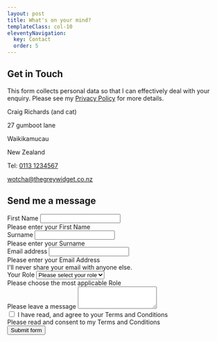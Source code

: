 ```yaml
---
layout: post
title: What's on your mind?
templateClass: col-10
eleventyNavigation:
  key: Contact
  order: 5
---
```


<div class="row pt-3 justify-content-between">
<div class="col-sm-5">
<h2 class=fs-4>Get in Touch</h2>
<p>This form collects personal data so that I can effectively deal with your
enquiry. Please see my <a href="#">Privacy Policy</a> for more details.</p>
<p class="mb-0">Craig Richards (and cat)</p>
<p class="mb-0">27 gumboot lane</p>
<p class="mb-0">Waikikamucau</p>
<p>New Zealand</p>
<p>Tel: <a href="tel:0113 1234567">0113 1234567</a></p>
<p><a href="mailto:wotcha@thegreywidget.co.nz">wotcha@thegreywidget.co.nz</a>
</div>
<div class="col-sm-6">
<h2 class=fs-4>Send me a message</h2>

<form class="needs-validation" name="contact" method="POST" data-netlify="true" novalidate>

  <div class="mb-3">
    <label for="firstName" class="form-label">First Name</label>
    <input type="input" class="form-control" name="firstName" id="firstName" required>
    <div class="invalid-feedback">Please enter your First Name</div>
  </div>

  <div class="mb-3">
    <label for="surname" class="form-label">Surname</label>
    <input type="input" class="form-control" name="surname" id="surname" required>
    <div class="invalid-feedback">Please enter your Surname</div>
  </div>

  <div class="mb-3">
    <label for="contactEmail" class="form-label">Email address</label>
    <input type="email" class="form-control" id="contactEmail" aria-describedby="emailHelp" name="contactEmail" required>
    <div class="invalid-feedback">Please enter your Email Address</div>
    <div id="emailHelp" class="form-text">I'll never share your email with anyone else.</div>
  </div>

  <div class="mb-3">
    <label for="contactRole" class="form-label">Your Role</label>
    <select class="form-select" aria-label="select role" id="contactRole" name="contactRole" required>
    <option selected disabled value="">Please select your role</option>
    <option value="1">Butcher</option>
    <option value="2">Baker</option>
    <option value="3">Candlestick Maker</option>
    </select>
    <div class="invalid-feedback">Please choose the most applicable Role</div>
  </div>

<div class="mb-3">
  <label for="contactText" class="form-label">Please leave a message</label>
  <textarea class="form-control" id="contactText" name="contactText" rows="3"></textarea>
</div>


  <div class="mb-3">
    <input type="checkbox" value="" name="checkTandC" id="checkTandC" required>
    <label for="checkTandC" class="form-label">I have read, and agree to your Terms and Conditions</label>
    <div class="invalid-feedback">Please read and consent to my Terms and Conditions</div>
  </div>

  <div class="d-grid">
    <button class="btn btn-secondary text-warning form_submit" type="submit">Submit form</button>
  </div>
</form>

<script>
// Example starter JavaScript for disabling form submissions if there are invalid fields
(function () {
  'use strict'

  // Fetch all the forms we want to apply custom Bootstrap validation styles to
  var forms = document.querySelectorAll('.needs-validation')

  // Loop over them and prevent submission
  Array.prototype.slice.call(forms)
    .forEach(function (form) {
      form.addEventListener('submit', function (event) {
        if (!form.checkValidity()) {
          event.preventDefault()
          event.stopPropagation()
        }

        form.classList.add('was-validated')
      }, false)
    })
})()
</script>
</div>
</div>